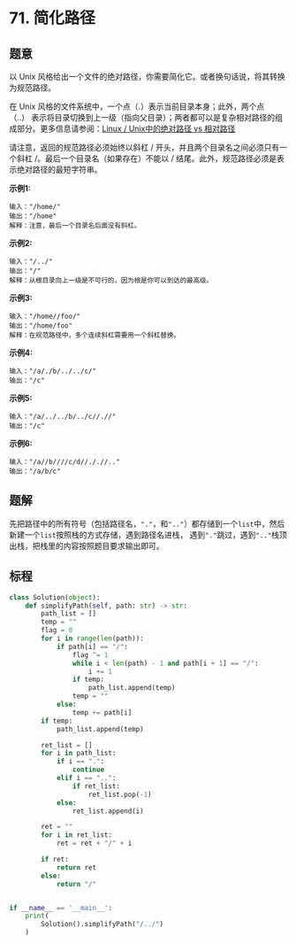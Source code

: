 # 71. 简化路径

## 题意

以 Unix 风格给出一个文件的绝对路径，你需要简化它。或者换句话说，将其转换为规范路径。

在 Unix 风格的文件系统中，一个点（.）表示当前目录本身；此外，两个点 （..） 表示将目录切换到上一级（指向父目录）；两者都可以是复杂相对路径的组成部分。更多信息请参阅：[Linux / Unix中的绝对路径 vs 相对路径](https://blog.csdn.net/u011327334/article/details/50355600)

请注意，返回的规范路径必须始终以斜杠 / 开头，并且两个目录名之间必须只有一个斜杠 /。最后一个目录名（如果存在）不能以 / 结尾。此外，规范路径必须是表示绝对路径的最短字符串。

**示例1:**
```
输入："/home/"
输出："/home"
解释：注意，最后一个目录名后面没有斜杠。
```

**示例2:**
```
输入："/../"
输出："/"
解释：从根目录向上一级是不可行的，因为根是你可以到达的最高级。
```

**示例3:**
```
输入："/home//foo/"
输出："/home/foo"
解释：在规范路径中，多个连续斜杠需要用一个斜杠替换。
```

**示例4:**
```
输入："/a/./b/../../c/"
输出："/c"
```

**示例5:**
```
输入："/a/../../b/../c//.//"
输出："/c"
```

**示例6:**
```
输入："/a//b////c/d//././/.."
输出："/a/b/c"
```

## 题解

先把路径中的所有符号（包括路径名，`"."`，和`".."`）都存储到一个`list`中，然后新建一个`list`按照栈的方式存储，遇到路径名进栈，
遇到`"."`跳过，遇到`".."`栈顶出栈，把栈里的内容按照题目要求输出即可。

## 标程

```python
class Solution(object):
    def simplifyPath(self, path: str) -> str:
        path_list = []
        temp = ""
        flag = 0
        for i in range(len(path)):
            if path[i] == "/":
                flag ^= 1
                while i < len(path) - 1 and path[i + 1] == "/":
                    i += 1
                if temp:
                    path_list.append(temp)
                temp = ""
            else:
                temp += path[i]
        if temp:
            path_list.append(temp)

        ret_list = []
        for i in path_list:
            if i == ".":
                continue
            elif i == "..":
                if ret_list:
                    ret_list.pop(-1)
            else:
                ret_list.append(i)

        ret = ""
        for i in ret_list:
            ret = ret + "/" + i

        if ret:
            return ret
        else:
            return "/"


if __name__ == '__main__':
    print(
        Solution().simplifyPath("/../")
    )

```